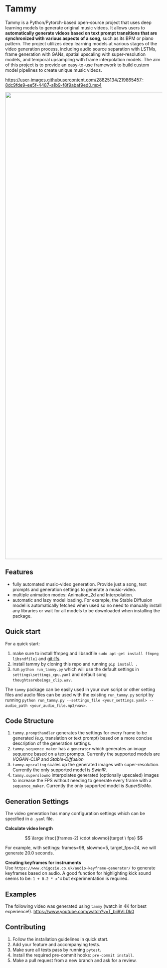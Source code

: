 # Tammy
Tammy is a Python/Pytorch-based open-source project that uses deep learning models to generate original music videos. It allows users to **automatically generate videos based on text prompt transitions that are synchronized with various aspects of a song**, such as its BPM or piano pattern. The project utilizes deep learning models at various stages of the video generation process, including audio source separation with LSTMs, frame generation with GANs, spatial upscaling with super-resolution models, and temporal upsampling with frame interpolation models. The aim of this project is to provide an easy-to-use framework to build custom model pipelines to create unique music videos.



https://user-images.githubusercontent.com/28825134/219865457-8dc9fde9-ee5f-4487-a1b9-f8f9abaf9ed0.mp4



<img src="https://user-images.githubusercontent.com/28825134/219864907-f8e5608f-e50d-4fe8-ab4a-53babec48e72.svg" width="1500">


## Features
- fully automated music-video generation. Provide just a song, text prompts and generation settings to generate a music-video.
- multiple animation modes: Animation_2d and Interpolation.
- automatic and lazy model loading. For example, the Stable Diffusion model is automatically fetched when used so no need to manually install any libraries or wait for all models to be downloaded when installing the package.


## Quick start  
For a quick start:
1. make sure to install ffmpeg and libsndfile `sudo apt-get install ffmpeg libsndfile1` and [git-lfs](https://docs.github.com/en/repositories/working-with-files/managing-large-files/installing-git-large-file-storage).
2. install tammy by cloning this repo and running `pip install .`
3. run `python run_tammy.py` which will use the default settings in `settings\settings_cpu.yaml` and default song `thoughtsarebeings_clip.wav`.

The `tammy` package can be easily used in your own script or other setting files and audio files can be used with the existing `run_tammy.py` script by running `python run_tammy.py --settings_file <your_settings.yaml> --audio_path <your_audio_file.mp3/wav>`.

## Code Structure
1. `tammy.prompthandler` generates the settings for every frame to be generated (e.g. translation or text prompt) based on a more concise description of the generation settings.
2. `tammy.sequence_maker` has a `generator` which generates an image sequence based on a text prompts. Currently the supported models are _VQGAN-CLIP_ and _Stable-Diffusion_
3. `tammy.upscaling` scales up the generated images with super-resolution. Currently the only supported model is _SwinIR_.
4. `tammy.superslowmo` interpolates generated (optionally upscaled) images to increase the FPS without needing to generate every frame with a `sequence_maker`. Currently the only supported model is _SuperSloMo_.

## Generation Settings
The video generation has many configuration settings which can be specified in a `.yaml` file.

**Calculate video length**

$$ \large  \frac{(frames-2) \cdot slowmo}{target \  fps}  $$

For example, with settings: frames=98, slowmo=5, target_fps=24, we will generate 20.0 seconds.

**Creating keyframes for instruments**  
Use `https://www.chigozie.co.uk/audio-keyframe-generator/` to generate keyframes based on audio. A good function for highlighting kick sound seems to be: `1 + 0.2 * x^4` but experimentation is required.

## Examples  
The following video was generated using `tammy` (watch in 4K for best experience!).
https://www.youtube.com/watch?v=T_bii9VLDk0

## Contributing
1. Follow the installation guidelines in quick start.
2. Add your feature and accompanying tests.
3. Make sure all tests pass by running `pytest`.
3. Install the required pre-commit hooks: `pre-commit install`.
4. Make a pull request from a new branch and ask for a review.
